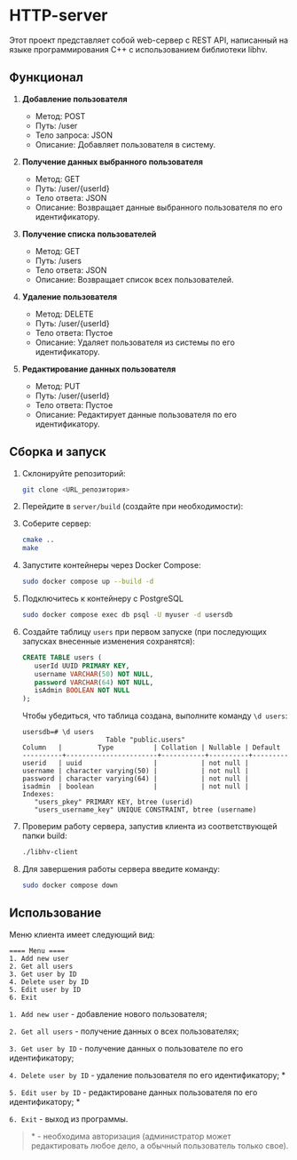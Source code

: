 # HTTP-server

Этот проект представляет собой web-сервер с REST API, написанный на языке программирования C++ с использованием библиотеки libhv.

## Функционал

1. **Добавление пользователя**
   - Метод: POST
   - Путь: /user
   - Тело запроса: JSON
   - Описание: Добавляет пользователя в систему.

2. **Получение данных выбранного пользователя**
   - Метод: GET
   - Путь: /user/{userId}
   - Тело ответа: JSON
   - Описание: Возвращает данные выбранного пользователя по его идентификатору.

3. **Получение списка пользователей**
   - Метод: GET
   - Путь: /users
   - Тело ответа: JSON
   - Описание: Возвращает список всех пользователей.

4. **Удаление пользователя**
   - Метод: DELETE
   - Путь: /user/{userId}
   - Тело ответа: Пустое
   - Описание: Удаляет пользователя из системы по его идентификатору.

5. **Редактирование данных пользователя**
   - Метод: PUT
   - Путь: /user/{userId}
   - Тело ответа: Пустое
   - Описание: Редактирует данные пользователя по его идентификатору.

## Сборка и запуск

1. Склонируйте репозиторий:
   ```bash
   git clone <URL_репозитория>
   ```

2. Перейдите в `server/build` (создайте при необходимости):

3. Соберите сервер:
   ```bash
   cmake ..
   make
   ```

4. Запустите контейнеры через Docker Compose:
   ```bash
   sudo docker compose up --build -d
   ```

5. Подключитесь к контейнеру с PostgreSQL
   ```bash
   sudo docker compose exec db psql -U myuser -d usersdb
   ```

6. Создайте таблицу `users` при первом запуске (при последующих запусках внесенные изменения сохранятся):
   ```sql
   CREATE TABLE users (
      userId UUID PRIMARY KEY,
      username VARCHAR(50) NOT NULL,
      password VARCHAR(64) NOT NULL,
      isAdmin BOOLEAN NOT NULL
   );
   ```

   Чтобы убедиться, что таблица создана, выполните команду `\d users`:
   ```
   usersdb=# \d users
                        Table "public.users"
   Column   |         Type          | Collation | Nullable | Default 
   ----------+-----------------------+-----------+----------+---------
   userid   | uuid                  |           | not null | 
   username | character varying(50) |           | not null | 
   password | character varying(64) |           | not null | 
   isadmin  | boolean               |           | not null | 
   Indexes:
      "users_pkey" PRIMARY KEY, btree (userid)
      "users_username_key" UNIQUE CONSTRAINT, btree (username)
   ```

7. Проверим работу сервера, запустив клиента из соответствующей папки build:
   ```bash
   ./libhv-client
   ```

8. Для завершения работы сервера введите команду:
   ```bash
   sudo docker compose down
   ```

## Использование
Меню клиента имеет следующий вид:

```
==== Menu ====
1. Add new user
2. Get all users
3. Get user by ID
4. Delete user by ID
5. Edit user by ID
6. Exit
```

```1. Add new user``` - добавление нового пользователя;

```2. Get all users``` - получение данных о всех пользователях;

```3. Get user by ID``` - получение данных о пользователе по его идентификатору;

```4. Delete user by ID``` - удаление пользователя по его идентификатору; \*

```5. Edit user by ID``` - редактироване данных пользователя по его идентификатору; \*

```6. Exit``` - выход из программы.

> \* - необходима авторизация (администратор может редактировать любое дело, а обычный пользователь только свое).